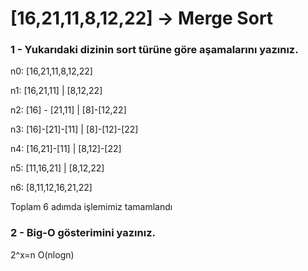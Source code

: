 # [16,21,11,8,12,22] -> Merge Sort

### 1 - Yukarıdaki dizinin sort türüne göre aşamalarını yazınız.

n0:                     [16,21,11,8,12,22]

n1:                  [16,21,11]  |  [8,12,22]

n2:              [16] - [21,11]    |    [8]-[12,22]

n3:          [16]-[21]-[11]      |       [8]-[12]-[22]

n4:          [16,21]-[11]         |         [8,12]-[22]

n5:                 [11,16,21]       |     [8,12,22] 

n6:                        [8,11,12,16,21,22]

Toplam 6 adımda işlemimiz tamamlandı

### 2 - Big-O gösterimini yazınız.
   2^x=n
   O(nlogn)
